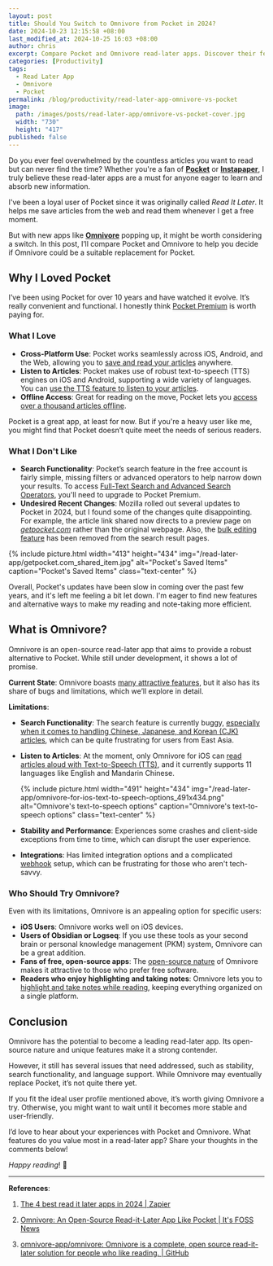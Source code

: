 ```yaml
---
layout: post
title: Should You Switch to Omnivore from Pocket in 2024?
date: 2024-10-23 12:15:58 +08:00
last_modified_at: 2024-10-25 16:03 +08:00
author: chris
excerpt: Compare Pocket and Omnivore read-later apps. Discover their features, search functionality, language support, and find the best fit for your reading needs!
categories: [Productivity]
tags:
  - Read Later App
  - Omnivore
  - Pocket
permalink: /blog/productivity/read-later-app-omnivore-vs-pocket
image:
  path: /images/posts/read-later-app/omnivore-vs-pocket-cover.jpg
  width: "730"
  height: "417"
published: false
---
```


Do you ever feel overwhelmed by the countless articles you want to read but can never find the time?
Whether you're a fan of **[Pocket]** or **[Instapaper]**, I truly believe these read-later apps are a must for anyone eager to learn and absorb new information.

I've been a loyal user of Pocket since it was originally called _Read It Later_.
It helps me save articles from the web and read them whenever I get a free moment.

But with new apps like **[Omnivore]** popping up, it might be worth considering a switch.
In this post, I’ll compare Pocket and Omnivore to help you decide if Omnivore could be a suitable replacement for Pocket.

[Pocket]: https://getpocket.com/about
[Instapaper]: https://www.instapaper.com/
[Omnivore]: https://omnivore.app/about

## Why I Loved Pocket

I’ve been using Pocket for over 10 years and have watched it evolve.
It’s really convenient and functional. I honestly think [Pocket Premium][Pocket Premium] is worth paying for.

[Pocket Premium]: https://getpocket.com/premium?ep=1

### What I Love

- **Cross-Platform Use**: Pocket works seamlessly across iOS, Android, and the Web, allowing you to [save and read your articles][How to Save to Pocket] anywhere.
- **Listen to Articles**: Pocket makes use of robust text-to-speech (TTS) engines on iOS and Android, supporting a wide variety of languages. You can [use the TTS feature to listen to your articles][Listening to articles in Pocket with Text-to-Speech].
- **Offline Access**: Great for reading on the move, Pocket lets you [access over a thousand articles offline][Using Pocket offline].

Pocket is a great app, at least for now. But if you're a heavy user like me, you might find that Pocket doesn’t quite meet the needs of serious readers.

[How to Save to Pocket]: https://support.mozilla.org/en-US/kb/how-to-save-to-pocket-overview
[Listening to articles in Pocket with Text-to-Speech]: https://support.mozilla.org/en-US/kb/listening-to-articles-in-pocket-with-text-to-speech
[Using Pocket offline]: https://support.mozilla.org/en-US/kb/using-pocket-offline

### What I Don't Like

- **Search Functionality**: Pocket’s search feature in the free account is fairly simple, missing filters or advanced operators to help narrow down your results. To access [Full-Text Search and Advanced Search Operators][Pocket Premium Full-Text Search], you'll need to upgrade to Pocket Premium.
- **Undesired Recent Changes**: Mozilla rolled out several updates to Pocket in 2024, but I found some of the changes quite disappointing. For example, the article link shared now directs to a preview page on _[getpocket.com]_ rather than the original webpage. Also, the [bulk editing feature][Bulk Editing Pocket] has been removed from the search result pages.

{% include picture.html width="413" height="434" img="/read-later-app/getpocket.com_shared_item.jpg" alt="Pocket's Saved Items" caption="Pocket's Saved Items" class="text-center" %}

Overall, Pocket's updates have been slow in coming over the past few years, and it's left me feeling a bit let down. I'm eager to find new features and alternative ways to make my reading and note-taking more efficient.

[Pocket Premium Full-Text Search]: https://support.mozilla.org/en-US/kb/pocket-premium-full-text-search
[getpocket.com]: https://getpocket.com
[Bulk Editing Pocket]: https://support.mozilla.org/en-US/kb/bulk-editing-in-pocket-on-your-computer

## What is Omnivore?

Omnivore is an open-source read-later app that aims to provide a robust alternative to Pocket.
While still under development, it shows a lot of promise.

**Current State**: Omnivore boasts [many attractive features](https://docs.omnivore.app/), but it also has its share of bugs and limitations, which we’ll explore in detail.

**Limitations**:

- **Search Functionality**: The search feature is currently buggy, [especially when it comes to handling Chinese, Japanese, and Korean (CJK) articles][Issue-3706], which can be quite frustrating for users from East Asia.
- **Listen to Articles**: At the moment, only Omnivore for iOS can [read articles aloud with Text-to-Speech (TTS)][Omnivore's Text to Speech], and it currently supports 11 languages like English and Mandarin Chinese.

  {% include picture.html width="491" height="434" img="/read-later-app/omnivore-for-ios-text-to-speech-options_491x434.png" alt="Omnivore's text-to-speech options" caption="Omnivore's text-to-speech options" class="text-center" %}

- **Stability and Performance**: Experiences some crashes and client-side exceptions from time to time, which can disrupt the user experience.
- **Integrations**: Has limited integration options and a complicated [webhook][Omnivore's Webhooks] setup, which can be frustrating for those who aren't tech-savvy.

[Issue-3706]: https://github.com/omnivore-app/omnivore/issues/3706
[Omnivore's Text to Speech]: https://docs.omnivore.app/using/text-to-speech.html
[Omnivore's Webhooks]: https://docs.omnivore.app/integrations/webhooks.html

### Who Should Try Omnivore?

Even with its limitations, Omnivore is an appealing option for specific users:

- **iOS Users**: Omnivore works well on iOS devices.
- **Users of Obsidian or Logseq**: If you use these tools as your second brain or personal knowledge management (PKM) system, Omnivore can be a great addition.
- **Fans of free, open-source apps**: The [open-source nature][Omnivore Pricing] of Omnivore makes it attractive to those who prefer free software.
- **Readers who enjoy highlighting and taking notes**: Omnivore lets you to [highlight and take notes while reading][Reading in Omnivore], keeping everything organized on a single platform.

[Reading in Omnivore]: https://docs.omnivore.app/using/reading.html#highlight-text
[Omnivore Pricing]: https://docs.omnivore.app/about/pricing.html

## Conclusion

Omnivore has the potential to become a leading read-later app.
Its open-source nature and unique features make it a strong contender.

However, it still has several issues that need addressed, such as stability, search functionality, and language support.
While Omnivore may eventually replace Pocket, it’s not quite there yet.

If you fit the ideal user profile mentioned above, it’s worth giving Omnivore a try.
Otherwise, you might want to wait until it becomes more stable and user-friendly.

I’d love to hear about your experiences with Pocket and Omnivore.
What features do you value most in a read-later app?
Share your thoughts in the comments below!

_Happy reading_! 🔖

* * *

**References**:

1. [The 4 best read it later apps in 2024 \| Zapier](https://zapier.com/blog/best-bookmaking-read-it-later-app/?msockid=1d0eb6416db863711c09a5db6c886273)

2. [Omnivore: An Open-Source Read-it-Later App Like Pocket \| It's FOSS News](https://news.itsfoss.com/omnivore/)

3. [omnivore-app/omnivore: Omnivore is a complete, open source read-it-later solution for people who like reading. \| GitHub](https://github.com/omnivore-app/omnivore)
